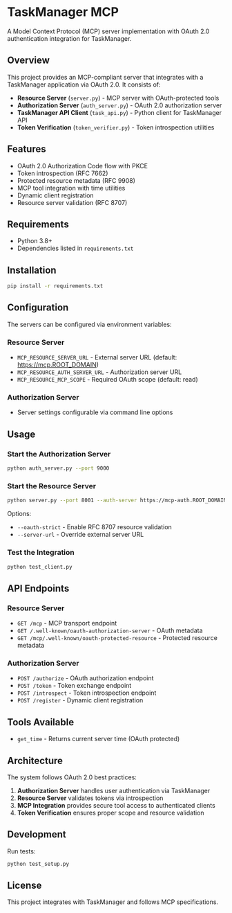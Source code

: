 # TaskManager MCP

A Model Context Protocol (MCP) server implementation with OAuth 2.0 authentication integration for TaskManager.

## Overview

This project provides an MCP-compliant server that integrates with a TaskManager application via OAuth 2.0. It consists of:

- **Resource Server** (`server.py`) - MCP server with OAuth-protected tools
- **Authorization Server** (`auth_server.py`) - OAuth 2.0 authorization server
- **TaskManager API Client** (`task_api.py`) - Python client for TaskManager API
- **Token Verification** (`token_verifier.py`) - Token introspection utilities

## Features

- OAuth 2.0 Authorization Code flow with PKCE
- Token introspection (RFC 7662)
- Protected resource metadata (RFC 9908)
- MCP tool integration with time utilities
- Dynamic client registration
- Resource server validation (RFC 8707)

## Requirements

- Python 3.8+
- Dependencies listed in `requirements.txt`

## Installation

```bash
pip install -r requirements.txt
```

## Configuration

The servers can be configured via environment variables:

### Resource Server
- `MCP_RESOURCE_SERVER_URL` - External server URL (default: https://mcp.ROOT_DOMAIN)
- `MCP_RESOURCE_AUTH_SERVER_URL` - Authorization server URL
- `MCP_RESOURCE_MCP_SCOPE` - Required OAuth scope (default: read)

### Authorization Server
- Server settings configurable via command line options

## Usage

### Start the Authorization Server

```bash
python auth_server.py --port 9000
```

### Start the Resource Server

```bash
python server.py --port 8001 --auth-server https://mcp-auth.ROOT_DOMAIN
```

Options:
- `--oauth-strict` - Enable RFC 8707 resource validation
- `--server-url` - Override external server URL

### Test the Integration

```bash
python test_client.py
```

## API Endpoints

### Resource Server
- `GET /mcp` - MCP transport endpoint
- `GET /.well-known/oauth-authorization-server` - OAuth metadata
- `GET /mcp/.well-known/oauth-protected-resource` - Protected resource metadata

### Authorization Server
- `POST /authorize` - OAuth authorization endpoint
- `POST /token` - Token exchange endpoint
- `POST /introspect` - Token introspection endpoint
- `POST /register` - Dynamic client registration

## Tools Available

- `get_time` - Returns current server time (OAuth protected)

## Architecture

The system follows OAuth 2.0 best practices:

1. **Authorization Server** handles user authentication via TaskManager
2. **Resource Server** validates tokens via introspection
3. **MCP Integration** provides secure tool access to authenticated clients
4. **Token Verification** ensures proper scope and resource validation

## Development

Run tests:
```bash
python test_setup.py
```

## License

This project integrates with TaskManager and follows MCP specifications.